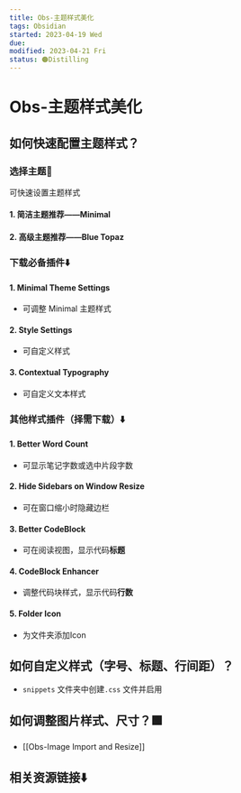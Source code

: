 ```yaml
---
title: Obs-主题样式美化
tags: Obsidian
started: 2023-04-19 Wed
due:
modified: 2023-04-21 Fri
status: 🟠Distilling
---
```

# Obs-主题样式美化
## 如何快速配置主题样式？
### 选择主题🎨
可快速设置主题样式
#### 1. 简洁主题推荐——Minimal

#### 2. 高级主题推荐——Blue Topaz

### 下载必备插件⬇️
#### 1. Minimal Theme Settings
- 可调整 Minimal 主题样式
#### 2. Style Settings
- 可自定义样式
#### 3. Contextual Typography
- 可自定义文本样式
### 其他样式插件（择需下载）⬇️
#### 1. Better Word Count
- 可显示笔记字数或选中片段字数
#### 2. Hide Sidebars on Window Resize
- 可在窗口缩小时隐藏边栏
#### 3. Better CodeBlock
- 可在阅读视图，显示代码**标题**
#### 4. CodeBlock Enhancer
- 调整代码块样式，显示代码**行数**
#### 5. Folder Icon
- 为文件夹添加Icon
## 如何自定义样式（字号、标题、行间距）？
- `snippets` 文件夹中创建`.css` 文件并启用
## 如何调整图片样式、尺寸？🟩
- [[Obs-Image Import and Resize]]

## 相关资源链接⬇️
